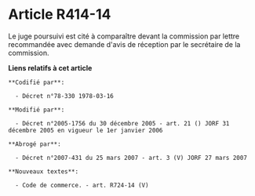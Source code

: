 # Article R414-14

Le juge poursuivi est cité à comparaître devant la commission par lettre recommandée avec demande d'avis de réception par le
secrétaire de la commission.

**Liens relatifs à cet article**

	**Codifié par**:

	  - Décret n°78-330 1978-03-16

	**Modifié par**:

	  - Décret n°2005-1756 du 30 décembre 2005 - art. 21 () JORF 31 décembre 2005 en vigueur le 1er janvier 2006

	**Abrogé par**:

	  - Décret n°2007-431 du 25 mars 2007 - art. 3 (V) JORF 27 mars 2007

	**Nouveaux textes**:

	  - Code de commerce. - art. R724-14 (V)
